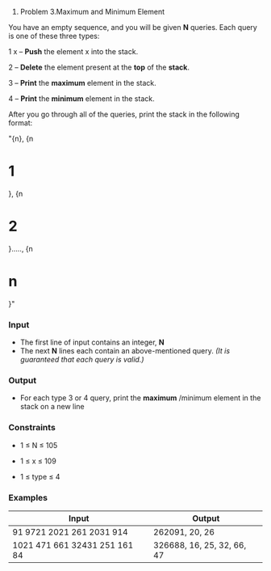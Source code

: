 ﻿1. Problem 3.Maximum and Minimum Element

You have an empty sequence, and you will be given  **N**  queries. Each query is one of these three types:

1 x – **Push** the element x into the stack.

2 – **Delete** the element present at the **top** of the **stack**.

3 – **Print** the **maximum** element in the stack.

4 – **Print** the **minimum** element in the stack.

After you go through all of the queries, print the stack in the following format:

&quot;{n}, {n

# 1
}, {n
# 2
}….., {n
# n
}&quot;
### Input

- The first line of input contains an integer,  **N**
- The next  **N** lines each contain an above-mentioned query. _(It is guaranteed that each query is valid.)_

### Output

- For each type 3 or 4 query, print the **maximum** /minimum element in the stack on a new line

### Constraints

- 1 ≤ N ≤ 105

- 1 ≤ x ≤ 109
- 1 ≤ type ≤ 4

### Examples

| **Input** | **Output** |
| --- | --- |
| 91 9721 2021 261 2031 914 | 262091, 20, 26  |
| 1021 471 661 32431 251 161 84 | 326688, 16, 25, 32, 66, 47 |
